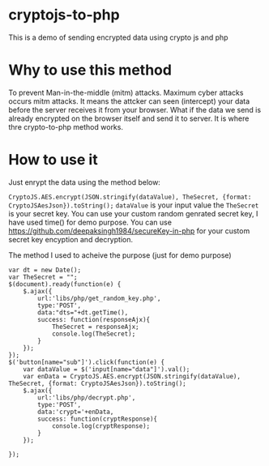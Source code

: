 # cryptojs-to-php
This is a demo of sending encrypted data using crypto js and php

# Why to use this method
To prevent Man-in-the-middle (mitm) attacks. 
Maximum cyber attacks occurs mitm attacks. It means the attcker can seen (intercept) your data before the server receives it from your browser. What if the data we send is already encrypted on the browser itself and send it to server. It is where thre crypto-to-php method works.

# How to use it
Just enrypt the data using the method below:

`CryptoJS.AES.encrypt(JSON.stringify(dataValue), TheSecret, {format: CryptoJSAesJson}).toString();`
`dataValue` is your input value the `TheSecret` is your secret key. You can use your custom random genrated secret key, I have used time() for demo purpose. You can use https://github.com/deepaksingh1984/secureKey-in-php for your custom secret key encyption and decryption.


The method I used to acheive the purpose (just for demo purpose)
```
var dt = new Date();
var TheSecret = "";
$(document).ready(function(e) {
    $.ajax({
		url:'libs/php/get_random_key.php',
		type:'POST',
		data:"dts="+dt.getTime(),
		success: function(responseAjx){
			TheSecret = responseAjx;
			console.log(TheSecret);
		}
	});
});
$('button[name="sub"]').click(function(e) {
    var dataValue = $('input[name="data"]').val();
	var enData = CryptoJS.AES.encrypt(JSON.stringify(dataValue), TheSecret, {format: CryptoJSAesJson}).toString();
	$.ajax({
		url:'libs/php/decrypt.php',
		type:'POST',
		data:'crypt='+enData,
		success: function(cryptResponse){
			console.log(cryptResponse);
		}
	});
	
});
```

